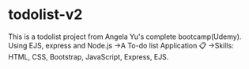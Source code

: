 # todolist-v2
This is a todolist project from Angela Yu's complete bootcamp(Udemy). Using EJS, express and Node.js ->A To-do list Application 📋 ->Skills: HTML, CSS, Bootstrap, JavaScript, Express, EJS.
